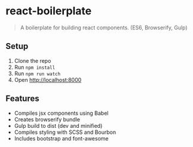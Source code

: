 # react-boilerplate

> A boilerplate for building react components. (ES6, Browserify, Gulp)

## Setup

1. Clone the repo
2. Run `npm install`
3. Run `npm run watch`
4. Open [http://localhost:8000](http://localhost:8000)

## Features

- Compiles jsx components using Babel
- Creates browserify bundle
- Gulp build to dist (dev and minified)
- Compiles styling with SCSS and Bourbon
- Includes bootstrap and font-awesome
